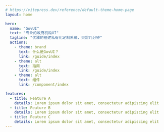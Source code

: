 ```yaml
---
# https://vitepress.dev/reference/default-theme-home-page
layout: home

hero:
  name: "GovUI"
  text: "专业的政府机构UI"
  tagline: "优雅的搭建私有化定制系统，只需几分钟"
  actions:
    - theme: brand
      text: 什么是GovUI？
      link: /guide/index
    - theme: alt
      text: 指南
      link: /guide/index
    - theme: alt
      text: 组件
      link: /component/index

features:
  - title: Feature A
    details: Lorem ipsum dolor sit amet, consectetur adipiscing elit
  - title: Feature B
    details: Lorem ipsum dolor sit amet, consectetur adipiscing elit
  - title: Feature C
    details: Lorem ipsum dolor sit amet, consectetur adipiscing elit
---
```


